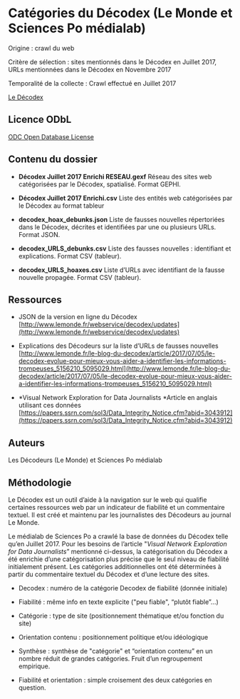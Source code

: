 # Catégories du Décodex (Le Monde et Sciences Po médialab)

Origine : crawl du web

Critère de sélection : sites mentionnés dans le Décodex en Juillet 2017, URLs mentionnées dans le Décodex en Novembre 2017

Temporalité de la collecte : Crawl effectué en Juillet 2017

<a href="http://www.lemonde.fr/verification/">Le Décodex</a>

## Licence ODbL

[ODC Open Database License](http://vvlibri.org/en/licence/odbl-10/legalcode/official)

## Contenu du dossier

* **Décodex Juillet 2017 Enrichi RESEAU.gexf**
Réseau des sites web catégorisées par le Décodex, spatialisé. Format GEPHI.

* **Décodex Juillet 2017 Enrichi.csv**
Liste des entités web catégorisées par le Décodex au format tableur

* **decodex_hoax_debunks.json**
Liste de fausses nouvelles répertoriées dans le Décodex, décrites et identifiées par une ou plusieurs URLs. Format JSON.

* **decodex_URLS_debunks.csv**
Liste des fausses nouvelles : identifiant et explications. Format CSV (tableur).

* **decodex_URLS_hoaxes.csv**
Liste d’URLs avec identifiant de la fausse nouvelle propagée. Format CSV (tableur).

## Ressources

* JSON de la version en ligne du Décodex
[http://www.lemonde.fr/webservice/decodex/updates](http://www.lemonde.fr/webservice/decodex/updates)

* Explications des Décodeurs sur la liste d’URLs de fausses nouvelles
[http://www.lemonde.fr/le-blog-du-decodex/article/2017/07/05/le-decodex-evolue-pour-mieux-vous-aider-a-identifier-les-informations-trompeuses_5156210_5095029.html](http://www.lemonde.fr/le-blog-du-decodex/article/2017/07/05/le-decodex-evolue-pour-mieux-vous-aider-a-identifier-les-informations-trompeuses_5156210_5095029.html)

* *Visual Network Exploration for Data Journalists
*Article en anglais utilisant ces données
[https://papers.ssrn.com/sol3/Data_Integrity_Notice.cfm?abid=3043912](https://papers.ssrn.com/sol3/Data_Integrity_Notice.cfm?abid=3043912)

## Auteurs

Les Décodeurs (Le Monde) et Sciences Po médialab

## Méthodologie

Le Décodex est un outil d’aide à la navigation sur le web qui qualifie certaines ressources web par un indicateur de fiabilité et un commentaire textuel. Il est créé et maintenu par les journalistes des Décodeurs au journal Le Monde.

Le médialab de Sciences Po a crawlé la base de données du Décodex telle qu’en Juillet 2017. Pour les besoins de l’article "*Visual Network Exploration for Data Journalists*” mentionné ci-dessus, la catégorisation du Décodex a été enrichie d’une catégorisation plus précise que le seul niveau de fiabilité initialement présent. Les catégories additionnelles ont été déterminées à partir du commentaire textuel du Décodex et d’une lecture des sites.

* Decodex : numéro de la catégorie Decodex de fiabilité (donnée initiale)

* Fiabilité : même info en texte explicite ("peu fiable", “plutôt fiable”…)

* Catégorie : type de site (positionnement thématique et/ou fonction du site)

* Orientation contenu : positionnement politique et/ou idéologique

* Synthèse : synthèse de "catégorie" et “orientation contenu” en un nombre réduit de grandes catégories. Fruit d’un regroupement empirique.

* Fiabilité et orientation : simple croisement des deux catégories en question.


